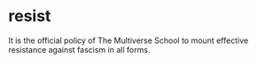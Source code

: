 # resist
It is the official policy of The Multiverse School to mount effective resistance against fascism in all forms.
